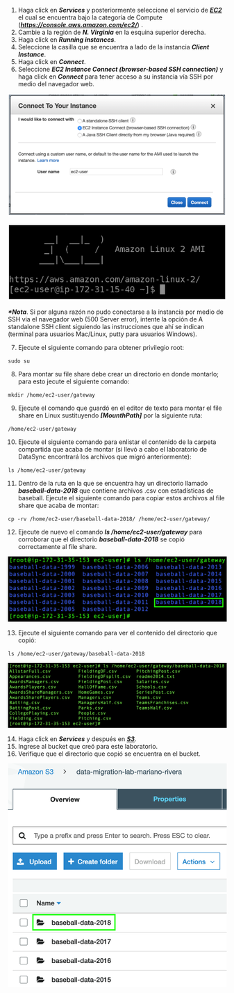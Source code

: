 1. Haga click en **_Services_** y posteriormente seleccione el servicio de [**_EC2_**](https://console.aws.amazon.com/ec2/) el cual se encuentra bajo la categoría de Compute (**_https://console.aws.amazon.com/ec2/_**) .
2. Cambie a la región de **_N. Virginia_** en la esquina superior derecha.
3. Haga click en **_Running instances_**.
4. Seleccione la casilla que se encuentra a lado de la instancia **_Client Instance_**.
5. Haga click en **_Connect_**.
6. Seleccione **_EC2 Instance Connect (browser-based SSH connection)_** y haga click en **_Connect_** para tener acceso a su instancia vía SSH por medio del navegador web.

![Connect (browser-based SSH connection)](images/connect.png)

![EC2 CLI](images/ec2cli.png)


**_*Nota_**. Si por alguna razón no pudo conectarse a la instancia por medio de SSH via el navegador web (500 Server error), intente la opción de A standalone SSH client siguiendo las instrucciones que ahí se indican (terminal para usuarios Mac/Linux, putty para usuarios Windows).

7. Ejecute el siguiente comando para obtener privilegio root:

```
sudo su
```

8. Para montar su file share debe crear un directorio en donde montarlo; para esto jecute el siguiente comando:

```
mkdir /home/ec2-user/gateway
```

9. Ejecute el comando que guardó en el editor de texto para montar el file share en Linux sustituyendo **_[MounthPath]_** por la siguiente ruta:

```
/home/ec2-user/gateway
```

10. Ejecute el siguiente comando para enlistar el contenido de la carpeta compartida que acaba de montar (si llevó a cabo el laboratorio de DataSync encontrará los archivos que migró anteriormente):

```
ls /home/ec2-user/gateway
```

11. Dentro de la ruta en la que se encuentra hay un directorio llamado **_baseball-data-2018_** que contiene archivos .csv con estadísticas de baseball. Ejecute el siguiente comando para copiar estos archivos al file share que acaba de montar:

```
cp -rv /home/ec2-user/baseball-data-2018/ /home/ec2-user/gateway/
```

12. Ejecute de nuevo el comando **_ls /home/ec2-user/gateway_** para corroborar que el directorio **_baseball-data-2018_** se copió correctamente al file share.

![Transfered data CLI](images/transfereddatacli.png)

13. Ejecute el siguiente comando para ver el contenido del directorio que copió:

```
ls /home/ec2-user/gateway/baseball-data-2018
```

![CSV Files](images/csvfiles.png)

14.	Haga click en **_Services_** y después en [**_S3_**](https://console.aws.amazon.com/storagegateway/).
15.	Ingrese al bucket que creó para este laboratorio.
16.	Verifique que el directorio que copió se encuentra en el bucket.

![Transfered data S3](images/transfereddatas3.png)
